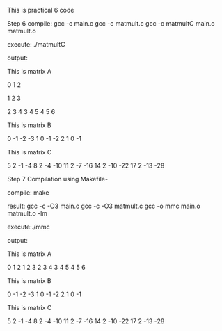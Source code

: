 This is practical 6 code

Step 6 compile:
gcc -c main.c
gcc -c matmult.c
gcc -o matmultC main.o matmult.o

execute:
./matmultC

output:

This is matrix A

   0   1   2 
   
   1   2   3
   
   2   3   4
   3   4   5
   4   5   6

 This is matrix B

   0  -1  -2  -3
   1   0  -1  -2
   2   1   0  -1

 This is matrix C

   5   2  -1  -4
   8   2  -4 -10
  11   2  -7 -16
  14   2 -10 -22
  17   2 -13 -28

Step 7 Compilation using Makefile-

compile:
 make

result:
gcc  -c -O3 main.c
gcc  -c -O3 matmult.c
gcc  -o mmc main.o matmult.o -lm

execute:./mmc

output:

This is matrix A

   0   1   2
   1   2   3
   2   3   4
   3   4   5
   4   5   6

 This is matrix B

   0  -1  -2  -3
   1   0  -1  -2
   2   1   0  -1

 This is matrix C

   5   2  -1  -4
   8   2  -4 -10
  11   2  -7 -16
  14   2 -10 -22
  17   2 -13 -28
